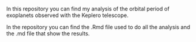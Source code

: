 In this repository you can find my analysis of the orbital period of exoplanets observed with the Keplero telescope.

In the repository you can find the .Rmd file used to do all the analysis and the .md file that show the results.
